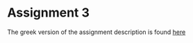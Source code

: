 # Assignment 3
The greek version of the assignment description is found [here](https://github.com/dmst-algorithms-course/assignment-2019-1/blob/master/assignment_2019_1.ipynb)
